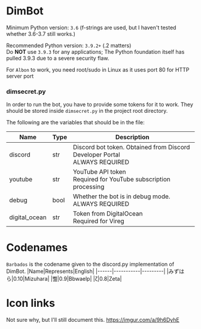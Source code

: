 # DimBot
Minimum Python version: `3.6` (f-strings are used, but I haven't tested whether 3.6-3.7 still works.)

Recommended Python version: `3.9.2+` (.2 matters)  
Do **NOT** use `3.9.3` for any applications; The Python foundation itself has pulled 3.9.3 due to a severe security flaw.

For `Albon` to work, you need root/sudo in Linux as it uses port 80 for HTTP server port
### dimsecret.py
In order to run the bot, you have to provide some tokens for it to work.
They should be stored inside `dimsecret.py` in the project root directory.

The following are the variables that should be in the file:

| Name              | Type | Description                                                               |
|-------------------|------|---------------------------------------------------------------------------|
| discord           | str  | Discord bot token. Obtained from Discord Developer Portal<br>ALWAYS REQUIRED |
| youtube           | str  | YouTube API token<br>Required for YouTube subscription processing            |
| debug             | bool | Whether the bot is in debug mode.<br>ALWAYS REQUIRED                         |
| digital_ocean     | str  | Token from DigitalOcean<br>Required for Vireg  |

# Codenames
`Barbados` is the codename given to the discord.py implementation of DimBot.
|Name|Represents|English|
|------|-----------|---------|
|みずはら|0.10|Mizuhara|
|뾆|0.9|Bbwaelp|
|ζ|0.8|Zeta|

# Icon links
Not sure why, but I'll still document this. https://imgur.com/a/9h6DyhE